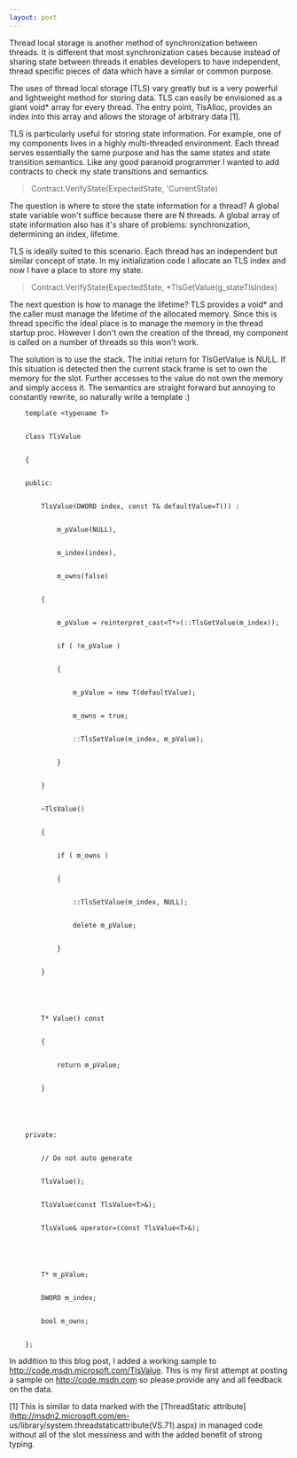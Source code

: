 ```yaml
---
layout: post
---
```

Thread local storage is another method of synchronization between threads.  It
is different that most synchronization cases because instead of sharing state
between threads it enables developers to have independent, thread specific
pieces of data which have a similar or common purpose.

The uses of thread local storage (TLS) vary greatly but is a very powerful and
lightweight method for storing data.  TLS can easily be envisioned as a giant
void* array for every thread.  The entry point, TlsAlloc, provides an index
into this array and allows the storage of arbitrary data [1].

TLS is particularly useful for storing state information.  For example, one of
my components lives in a highly multi-threaded environment.  Each thread
serves essentially the same purpose and has the same states and state
transition semantics.  Like any good paranoid programmer I wanted to add
contracts to check my state transitions and semantics.

> Contract.VerifyState(ExpectedState, 'CurrentState)

The question is where to store the state information for a thread?  A global
state variable won't suffice because there are N threads.  A global array of
state information also has it's share of problems: synchronization,
determining an index, lifetime.

TLS is ideally suited to this scenario.  Each thread has an independent but
similar concept of state.  In my initialization code I allocate an TLS index
and now I have a place to store my state.

> Contract.VerifyState(ExpectedState, *TlsGetValue(g_stateTlsIndex)

The next question is how to manage the lifetime?  TLS provides a void* and the
caller must manage the lifetime of the allocated memory.   Since this is
thread specific the ideal place is to manage the memory in the thread startup
proc.  However I don't own the creation of the thread, my component is called
on a number of threads so this won't work.

The solution is to use the stack.  The initial return for TlsGetValue is NULL.
If this situation is detected then the current stack frame is set to own the
memory for the slot.  Further accesses to the value do not own the memory and
simply access it.  The semantics are straight forward but annoying to
constantly rewrite, so naturally write a template :)

    
    
        template <typename T>


        class TlsValue


        {


        public:


            TlsValue(DWORD index, const T& defaultValue=T()) :


                m_pValue(NULL),


                m_index(index),


                m_owns(false)


            {


                m_pValue = reinterpret_cast<T*>(::TlsGetValue(m_index));


                if ( !m_pValue )


                {


                    m_pValue = new T(defaultValue);


                    m_owns = true;


                    ::TlsSetValue(m_index, m_pValue);


                }


            }


            ~TlsValue()


            {


                if ( m_owns )


                {


                    ::TlsSetValue(m_index, NULL);


                    delete m_pValue;


                }


            }


    


            T* Value() const


            {


                return m_pValue;


            }


    


        private:


            // Do not auto generate


            TlsValue();


            TlsValue(const TlsValue<T>&);


            TlsValue& operator=(const TlsValue<T>&);


    


            T* m_pValue;


            DWORD m_index;


            bool m_owns;


        };


    



In addition to this blog post, I added a working sample to
<http://code.msdn.microsoft.com/TlsValue>.  This is my first attempt at
posting a sample on <http://code.msdn.com> so please provide any and all
feedback on the data.

[1] This is similar to data marked with the [ThreadStatic
attribute](http://msdn2.microsoft.com/en-
us/library/system.threadstaticattribute\(VS.71\).aspx) in managed code without
all of the slot messiness and with the added benefit of strong typing.


